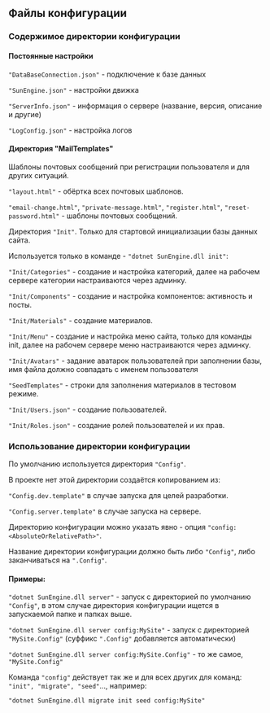 ## Файлы конфигурации


### Содержимое директории конфигурации


#### Постоянные настройки

`"DataBaseConnection.json"` - подключение к базе данных

`"SunEngine.json"` - настройки движка

`"ServerInfo.json"` - информация о сервере (название, версия, описание и другие)

`"LogConfig.json"` - настройка логов


#### Директория "MailTemplates"

Шаблоны почтовых сообщений при регистрации пользователя и для других ситуаций.

`"layout.html"` - обёртка всех почтовых шаблонов.

`"email-change.html"`, `"private-message.html"`, `"register.html"`, `"reset-password.html"` - шаблоны почтовых сообщений.

Директория `"Init"`. Только для стартовой инициализации базы данных сайта.

Используется только в команде - `"dotnet SunEngine.dll init"`:

`"Init/Categories"` - создание и настройка категорий, далее на рабочем сервере категории настраиваются через админку.

`"Init/Components"` - создание и настройка компонентов: активность и посты.

`"Init/Materials"` - создание материалов.

`"Init/Menu"` - создание и настройка меню сайта, только для команды init, далее на рабочем сервере меню настраиваются через админку.

`"Init/Avatars"` - задание аватарок пользователей при заполнении базы, имя файла должно совпадать с именем пользователя

`"SeedTemplates"` - строки для заполнения материалов в тестовом режиме.

`"Init/Users.json"` - создание пользователей.

`"Init/Roles.json"` - создание ролей пользователей и их прав.


### Использование директории конфигурации

По умолчанию используется директория `"Config"`.

В проекте нет этой директории создаётся копированием из:

`"Config.dev.template"` в случае запуска для целей разработки.

`"Config.server.template"` в случае запуска на сервере.

Директорию конфигурации можно указать явно - опция `"config:<AbsoluteOrRelativePath>"`.

Название директории конфигурации должно быть либо `"Config"`, либо заканчиваться на `".Config"`.


#### Примеры:

`"dotnet SunEngine.dll server"` - запуск с директорией по умолчанию `"Config"`, в этом случае директория конфигурации ищется в запускаемой папке и папках выше.

`"dotnet SunEngine.dll server config:MySite"` - запуск с директорией `"MySite.Config"` (суффикс `".Config"` добавляется автоматически)

`"dotnet SunEngine.dll server config:MySite.Config"` - то же самое, `"MySite.Config"`

Команда `"config"` действует так же и для всех других для команд: `"init", "migrate", "seed"`..., например:

`"dotnet SunEngine.dll migrate init seed config:MySite"`

